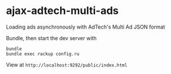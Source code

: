 ajax-adtech-multi-ads
=====================

Loading ads asynchronously with AdTech's Multi Ad JSON format

Bundle, then start the dev server with 

```
bundle
bundle exec rackup config.ru
```

View at `http://localhost:9292/public/index.html`
